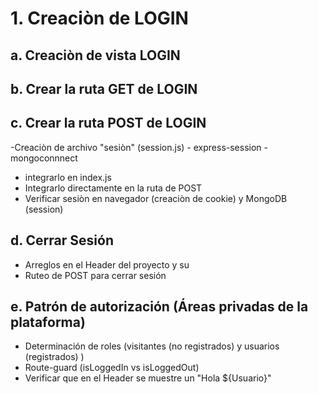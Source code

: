 # 1. Creaciòn de LOGIN

## a. Creaciòn de vista LOGIN

## b. Crear la ruta GET de LOGIN

## c. Crear la ruta POST de LOGIN

  
   
   -Creaciòn de archivo "sesiòn" (session.js)
     - express-session
     - mongoconnnect
   - integrarlo en index.js
   - Integrarlo directamente en la ruta de POST
   - Verificar sesiòn en navegador (creaciòn de cookie) y MongoDB (session)

## d. Cerrar Sesión
  - Arreglos en el Header del proyecto y su <nav>
  - Ruteo de POST para cerrar sesión

## e. Patrón de autorización (Áreas privadas de la plataforma)
   - Determinación de roles (visitantes (no registrados) y usuarios (registrados) )
   - Route-guard (isLoggedIn vs isLoggedOut)
   - Verificar que en el Header se muestre un "Hola ${Usuario}"

   <!-- {"cookie":
   {"originalMaxAge":86400000,"expires":"2021-11-26T17:19:57.713Z",
   "httpOnly":true,
   "path":"/"},
   "currentUser":{
       "_id":"619fb52893569f7c4a041659","username":"Sinuhe jardinez",
       "email":"sinuhe.jh@gmail.com",
       "mensaje":"LO LOGRAMOS CARAJO XD"}
   } -->